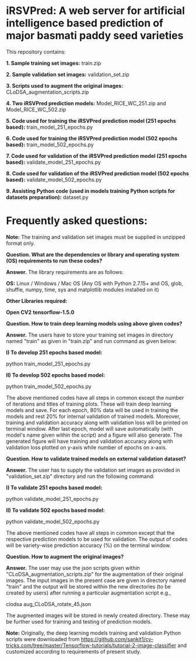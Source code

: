 # iRSVPred: A web server for artificial intelligence based prediction of major basmati paddy seed varieties

This repository contains:

**1. Sample training set images:** train.zip

**2. Sample validation set images:** validation_set.zip

**3. Scripts used to augment the original images:** CLoDSA_augmentation_scripts.zip

**4. Two iRSVPred prediction models:** Model_RICE_WC_251.zip and Model_RICE_WC_502.zip

**5. Code used for training the iRSVPred prediction model (251 epochs based):** train_model_251_epochs.py

**6. Code used for training the iRSVPred prediction model (502 epochs based):** train_model_502_epochs.py

**7. Code used for validation of the iRSVPred prediction model (251 epochs based):** validate_model_251_epochs.py

**8. Code used for validation of the iRSVPred prediction model (502 epochs based):** validate_model_502_epochs.py

**9. Assisting Python code (used in models training Python scripts for datasets preparation):** dataset.py


# Frequently asked questions:

**Note:** The training and validation set images must be supplied in unzipped format only. 

**Question. What are the dependencies or library and operating system (OS) requirements to run these codes?**

**Answer.** The library requirements are as follows:

**OS:** Linux / Windows / Mac OS (Any OS with Python 2.7.15+ and OS, glob, shuffle, numpy, time, sys and matplotlib modules installed on it)

**Other Libraries required:** 

**Open CV2**
**tensorflow-1.5.0**


**Question. How to train deep learning models using above given codes?**

**Answer.** The users have to store your training set images in directory named "train" as given in "train.zip" and run command as given below:

**I) To develop 251 epochs based model:**

python train_model_251_epochs.py

**II) To develop 502 epochs based model:**

python train_model_502_epochs.py

The above mentioned codes have all steps in common except the number of iterations and titles of training plots. These will train deep learning models and save. For each epoch, 80% data will be used in training the models and rest 20% for internal validation of trained models. Moreover, training and validation accuracy along with validation loss will be printed on terminal window. After last epoch, model will save automatically (with model's name given within the script) and a figure will also generate. The generated figure will have training and validation accuracy along with validation loss plotted on y-axis while number of epochs on x-axis. 

**Question. How to validate trained models on external validation dataset?**

**Answer.** The user has to supply the validation set images as provided in "validation_set.zip" directory and run the following command:

**I) To validate 251 epochs based model:**

python validate_model_251_epochs.py

**II) To validate 502 epochs based model:**

python validate_model_502_epochs.py

The above mentioned codes have all steps in common except that the respective prediction models to be used for validation. The output of codes will be variety-wise prediction accuracy (%) on the terminal window.


**Question. How to augment the original images?**

**Answer.** The user may use the json scripts given within "CLoDSA_augmentation_scripts.zip" for the augmentation of their original images. The input images in the present case are given in directory named "train" and the output will be stored within the new directories (to be created by users) after running a particular augmentation script e.g.,

clodsa aug_CLoDSA_rotate_45.json

The augmented images will be stored in newly created directory. These may be further used for training and testing of prediction models. 


**Note:** Originally, the deep learning models training and validation Python scripts were downloaded from https://github.com/sankit1/cv-tricks.com/tree/master/Tensorflow-tutorials/tutorial-2-image-classifier and customized according to requirements of present study.
